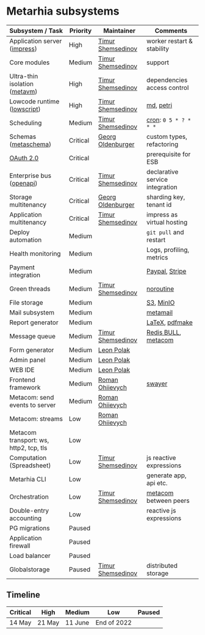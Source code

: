 # Metarhia subsystems

| Subsystem / Task                         | Priority | Maintainer                        | Comments                               |
| ---------------------------------------- | -------- | --------------------------------- | -------------------------------------- |
| Application server ([impress][impress])  | High     | [Timur Shemsedinov][tshemsedinov] | worker restart & stability             |
| Core modules                             | Medium   | [Timur Shemsedinov][tshemsedinov] | support                                |
| Ultra-thin isolation ([metavm][metavm])  | High     | [Timur Shemsedinov][tshemsedinov] | dependencies access control            |
| Lowcode runtime ([lowscript][lowscript]) | High     | [Timur Shemsedinov][tshemsedinov] | [md][md], [petri][petri]               |
| Scheduling                               | Medium   | [Timur Shemsedinov][tshemsedinov] | [cron][cron]: `0 5 * ? * * *`          |
| Schemas ([metaschema][metaschema])       | Critical | [Georg Oldenburger][georgolden]   | custom types, refactoring              |
| [OAuth 2.0][oauth2]                      | Critical |                                   | prerequisite for ESB                   |
| Enterprise bus ([openapi][openapi])      | Critical | [Timur Shemsedinov][tshemsedinov] | declarative service integration        |
| Storage multitenancy                     | Critical | [Georg Oldenburger][georgolden]   | sharding key, tenant id                |
| Application multitenancy                 | Critical | [Timur Shemsedinov][tshemsedinov] | impress as virtual hosting             |
| Deploy automation                        | Medium   |                                   | `git pull` and restart                 |
| Health monitoring                        | Medium   |                                   | Logs, profiling, metrics               |
| Payment integration                      | Medium   |                                   | [Paypal][paypal], [Stripe][stripe]     |
| Green threads                            | Medium   | [Timur Shemsedinov][tshemsedinov] | [noroutine][noroutine]                 |
| File storage                             | Medium   |                                   | [S3][s3], [MinIO][minio]               |
| Mail subsystem                           | Medium   |                                   | [metamail][metamail]                   |
| Report generator                         | Medium   |                                   | [LaTeX][latex], [pdfmake][pdfmake]     |
| Message queue                            | Medium   | [Timur Shemsedinov][tshemsedinov] | [Redis BULL][bull], [metacom][metacom] |
| Form generator                           | Medium   | [Leon Polak][leonpolak]           |                                        |
| Admin panel                              | Medium   | [Leon Polak][leonpolak]           |                                        |
| WEB IDE                                  | Medium   | [Leon Polak][leonpolak]           |                                        |
| Frontend framework                       | Medium   | [Roman Ohiievych][rohiievych]     | [swayer][swayer]                       |
| Metacom: send events to server           | Medium   | [Roman Ohiievych][rohiievych]     |                                        |
| Metacom: streams                         | Low      | [Roman Ohiievych][rohiievych]     |                                        |
| Metacom transport: ws, http2, tcp, tls   | Low      |                                   |                                        |
| Computation (Spreadsheet)                | Low      | [Timur Shemsedinov][tshemsedinov] | js reactive expressions                |
| Metarhia CLI                             | Low      |                                   | generate app, api etc.                 |
| Orchestration                            | Low      | [Timur Shemsedinov][tshemsedinov] | [metacom][metacom] between peers       |
| Double-entry accounting                  | Low      |                                   | reactive js expressions                |
| PG migrations                            | Paused   |                                   |                                        |
| Application firewall                     | Paused   |                                   |                                        |
| Load balancer                            | Paused   |                                   |                                        |
| Globalstorage                            | Paused   | [Timur Shemsedinov][tshemsedinov] | distributed storage                    |

## Timeline

| Critical | High   | Medium  | Low         | Paused |
| -------- | ------ | ------- | ----------- | ------ |
| 14 May   | 21 May | 11 June | End of 2022 |        |

[impress]: https://github.com/metarhia/impress
[metavm]: https://github.com/metarhia/metavm
[lowscript]: https://github.com/metarhia/lowscript
[metaschema]: https://github.com/metarhia/metaschema
[noroutine]: https://github.com/metarhia/noroutine
[metamail]: https://github.com/metarhia/metamail
[swayer]: https://github.com/metarhia/swayer
[metacom]: https://github.com/metarhia/metacom
[oauth2]: https://oauth.net/2/
[tshemsedinov]: https://github.com/tshemsedinov
[leonpolak]: https://github.com/leonpolak
[georgolden]: https://github.com/georgolden
[rohiievych]: https://github.com/rohiievych
[md]: https://daringfireball.net/projects/markdown/
[petri]: https://en.wikipedia.org/wiki/Petri_net
[cron]: https://en.wikipedia.org/wiki/Cron
[openapi]: https://github.com/metarhia/impress/issues/1733
[s3]: https://aws.amazon.com/s3/
[minio]: https://min.io/
[latex]: https://www.latex-project.org/
[pdfmake]: https://www.npmjs.com/package/pdfmake
[bull]: https://github.com/OptimalBits/bull
[paypal]: https://www.paypal.com/
[stripe]: https://stripe.com/
